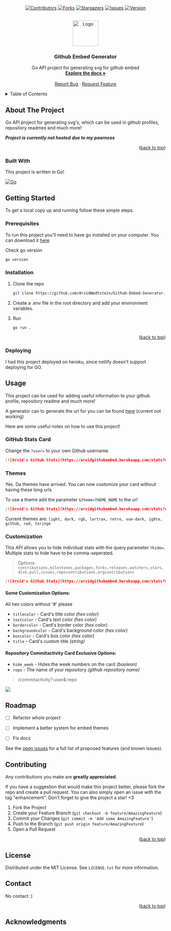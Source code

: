 <a name="readme-top"></a>

<div align="center">

[![Contributors][contributors-shield]][contributors-url]
[![Forks][forks-shield]][forks-url]
[![Stargazers][stars-shield]][stars-url]
[![Issues][issues-shield]][issues-url]
[![Version][GoVersion]][version-url]

</div>

<br />
<div align="center">
  <a href="https://github.com/ArvidWedtstein/Github-Embed-Generator">
    <img src="https://thetinygopher.com/images/tinygo-logo-small.png" alt="Logo" width="80" height="80">
  </a>

  <h3 align="center">Github Embed Generator</h3>

  <p align="center">
    Go API project for generating svg for github embed
    <br />
    <a href="https://github.com/ArvidWedtstein/Github-Embed-Generator"><strong>Explore the docs »</strong></a>
    <br />
    <br />
    <a href="https://github.com/ArvidWedtstein/Gtihub-Embed-Generator/issues">Report Bug</a>
    ·
    <a href="https://github.com/ArvidWedtstein/Github-Embed-Generator/issues">Request Feature</a>
  </p>
</div>



<details>
  <summary>Table of Contents</summary>
  <ol>
    <li>
      <a href="#about-the-project">About The Project</a>
      <ul>
        <li><a href="#built-with">Built With</a></li>
      </ul>
    </li>
    <li>
      <a href="#getting-started">Getting Started</a>
      <ul>
        <li><a href="#prerequisites">Prerequisites</a></li>
        <li><a href="#installation">Installation</a></li>
      </ul>
    </li>
    <li>
      <a href="#usage">Usage</a>
      <ul>
        <li><a href="#github-stats-card">Github Stats Card</a></li>
        <li><a href="#top-languages-card">Top Languages Card</a></li>
        <li><a href="#project-card">Project Card</a></li>
        <li><a href="#skills-card">Skills Card</a></li>
        <li><a href="#org-activity-card">Organization Activity Card</a></li>
        <li><a href="#repo-commit-activity-card">Activity Card for repositories</a></li>
        <li><a href="#streak-card">Streak Card</a></li>
        <li><a href="#icon-card">Icon Card</a></li>
        <li><a href="#themes">Themes</a></li>
        <li><a href="#customization">Customization</a></li>
      </ul>
    </li>
    <li><a href="#roadmap">Roadmap</a></li>
    <li><a href="#contributing">Contributing</a></li>
    <li><a href="#license">License</a></li>
    <li><a href="#contact">Contact</a></li>
    <li><a href="#acknowledgments">Acknowledgments</a></li>
  </ol>
</details>

<!-- ABOUT THE PROJECT -->

## About The Project

Go API project for generating svg's, which can be used in github profiles, repository readmes and much more!

***__Project is currently not hosted due to my poorness__***

<p align="right">(<a href="#readme-top">back to top</a>)</p>

### Built With

This project is written in Go!

[![Go][Go]][Go-url]


<!-- GETTING STARTED -->

## Getting Started

To get a local copy up and running follow these simple steps.

### Prerequisites

To run this project you'll need to have go installed on your computer. You can download it [here](https://go.dev/dl/)

Check go version

  ```sh
  go version
  ```

### Installation

1. Clone the repo
   ```sh
   git clone https://github.com/ArvidWedtstein/Github-Embed-Generator.git
   ```
   
2. Create a .env file in the root directory and add your environment variables. 

3. Run
   ```sh
   go run .
   ```


<p align="right">(<a href="#readme-top">back to top</a>)</p>

### Deploying

I had this project deployed on heroku, since netlify doesn't support deploying for GO.

<!-- USAGE EXAMPLES -->

## Usage

This project can be used for adding useful information to your github profile, repository readme and much more!

A generator can to generate the url for you can be found [here](https://arvidgithubembed.herokuapp.com/static/) (current not working)

Here are some useful notes on how to use this project!

### GitHub Stats Card

Change the `?user=` to your own Github username.

```md
[![Arvid's Github Stats](https://arvidgithubembed.herokuapp.com/stats?user=arvidwedtstein)]
```

### Themes

Yes. Da themes have arrived. You can now customize your card without having these long urls 

To use a theme add the parameter `&theme=THEME_NAME` to the url

```md
[![Arvid's Github Stats](https://arvidgithubembed.herokuapp.com/stats?user=arvidwedtstein&theme=retro)]
```
Current themes are:
`
light,
dark,
rgb,
lartrax,
retro,
vue-dark,
ig9te,
github,
red,
toringe
`


### Customization

This API allows you to hide individual stats with the query parameter `?hide=`. Multiple stats to hide have to be comma-seperated. 

> Options: `contributions,milestones,packages,forks,releases,watchers,stars,disk,pull,issues,repocontributions,orgcontributions`
   
```md
[![Arvid's Github Stats](https://arvidgithubembed.herokuapp.com/stats?user=arvidwedtstein&hide=contributions,disk)]
```

#### Some Customization Options:
All hex colors without '#' please
- `titlecolor` - Card's title color _(hex color)_
- `textcolor` - Card's text color _(hex color)_
- `bordercolor` - Card's border color _(hex color)_.
- `backgroundcolor` - Card's background color _(hex color)_ 
- `boxcolor` - Card's box color _(hex color)_
- `title` - Card's custom title _(string)_

#### Repository Commitactivity Card Exclusive Options:

- `hide_week` - Hides the week numbers on the card _(boolean)_
- `repo` - The name of your repository _(github repository name)_

> /commitactivity?:user&:repo

![](https://arvidgithubembed.herokuapp.com/commitactivity?user=arvidwedtstein&repo=github-embed-generator&titlecolor=333333&textColor=000000&backgroundcolor=ffffff&hide_week=false)


<!-- ROADMAP -->

## Roadmap

- [ ] Refactor whole project
- [ ] Implement a better system for embed themes
- [ ] Fix docs


See the [open issues](https://github.com/ArvidWedtstein/Github-Embed-Generator/issues) for a full list of proposed features (and known issues).



<!-- CONTRIBUTING -->

## Contributing

Any contributions you make are **greatly appreciated**.

If you have a suggestion that would make this project better, please fork the repo and create a pull request. You can also simply open an issue with the tag "enhancement".
Don't forget to give the project a star! <3

1. Fork the Project
2. Create your Feature Branch (`git checkout -b feature/AmazingFeature`)
3. Commit your Changes (`git commit -m 'Add some AmazingFeature'`)
4. Push to the Branch (`git push origin feature/AmazingFeature`)
5. Open a Pull Request

<p align="right">(<a href="#readme-top">back to top</a>)</p>

<!-- LICENSE -->

## License

Distributed under the MIT License. See `LICENSE.txt` for more information.


<!-- CONTACT -->

## Contact

No contact :)

<p align="right">(<a href="#readme-top">back to top</a>)</p>

<!-- ACKNOWLEDGMENTS -->

## Acknowledgments


<!-- MARKDOWN LINKS & IMAGES -->

[contributors-shield]: https://img.shields.io/github/contributors/ArvidWedtstein/Github-Embed-Generator.svg?style=for-the-badge
[contributors-url]: https://github.com/ArvidWedtstein/Github-Embed-Generator/graphs/contributors
[forks-shield]: https://img.shields.io/github/forks/ArvidWedtstein/Github-Embed-Generator.svg?style=for-the-badge
[forks-url]: https://github.com/ArvidWedtstein/Github-Embed-Generator/network/members
[stars-shield]: https://img.shields.io/github/stars/ArvidWedtstein/Github-Embed-Generator.svg?style=for-the-badge
[stars-url]: https://github.com/ArvidWedtstein/Github-Embed-Generator/stargazers
[issues-shield]: https://img.shields.io/github/issues/ArvidWedtstein/Github-Embed-Generator.svg?style=for-the-badge
[issues-url]: https://github.com/ArvidWedtstein/Github-Embed-Generator/issues
[license-shield]: https://img.shields.io/github/license/ArvidWedtstein/Github-Embed-Generator.svg?style=for-the-badge
[license-url]: https://github.com/ArvidWedtstein/Github-Embed-Generator/blob/prod/LICENSE.txt
[Go]: https://img.shields.io/badge/Go-454545?style=for-the-badge&logo=Go&logoColor=00A7D0
[Go-url]: https://go.dev
[GoVersion]: https://img.shields.io/github/go-mod/go-version/arvidwedtstein/github-embed-generator?style=for-the-badge
[version-url]: https://go.dev/dl
